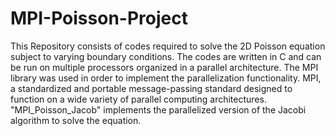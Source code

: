 # MPI-Poisson-Project
This Repository consists of codes required to solve the 2D Poisson equation subject to varying boundary conditions. The codes are written in C and can be run on multiple processors organized in a parallel architecture. The MPI library was used in order to implement the parallelization functionality. MPI, a standardized and portable message-passing standard designed to function on a wide variety of parallel computing architectures. "MPI_Poisson_Jacob" implements the parallelized version of the Jacobi algorithm to solve the equation.
